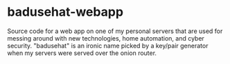 # badusehat-webapp
Source code for a web app on one of my personal servers that are used for messing around with new technologies, home automation, and cyber security.  "badusehat" is an ironic name picked by a key/pair generator when my servers were served over the onion router.
